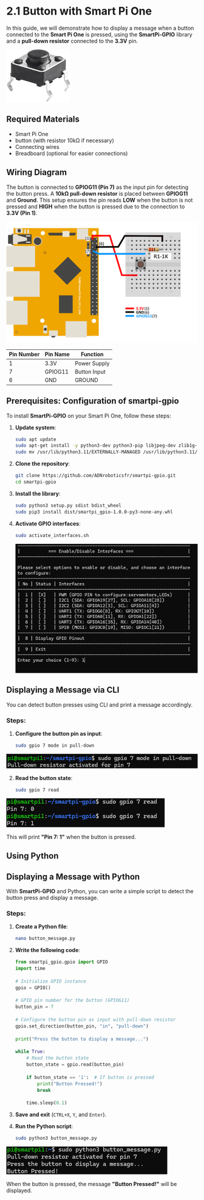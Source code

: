 # 2.1 Button with Smart Pi One

In this guide, we will demonstrate how to display a message when a button connected to the **Smart Pi One** is pressed, using the **SmartPi-GPIO** library and a **pull-down resistor** connected to the **3.3V** pin.

![Smart Pi One - Button](/img/SmartPi/Sensors&Modules/SmartPi_Button_Control/SmartPi_Button_Control_1.png)


## Required Materials

- Smart Pi One
- button (with resistor 10kΩ if necessary)
- Connecting wires
- Breadboard (optional for easier connections)

## Wiring Diagram

The button is connected to **GPIOG11 (Pin 7)** as the input pin for detecting the button press. A **10kΩ pull-down resistor** is placed between **GPIOG11** and **Ground**. This setup ensures the pin reads **LOW** when the button is not pressed and **HIGH** when the button is pressed due to the connection to **3.3V (Pin 1)**.

<img src="../../../img/SmartPi/Sensors&Modules/SmartPi_Button_Control/SmartPi_Button_Control_2.png" width="520" alt="BUTTON Wiring Diagram">

| **Pin Number** | **Pin Name**          | **Function**           |
|----------------|-----------------------|------------------------|
| 1              | 3.3V                  | Power Supply            |
| 7              | GPIOG11               | Button Input            |
| 6              | GND               | GROUND           |


## Prerequisites: Configuration of smartpi-gpio

To install **SmartPi-GPIO** on your Smart Pi One, follow these steps:

1. **Update system**:

   ```bash
   sudo apt update 
   sudo apt-get install -y python3-dev python3-pip libjpeg-dev zlib1g-dev libtiff-dev
   sudo mv /usr/lib/python3.11/EXTERNALLY-MANAGED /usr/lib/python3.11/EXTERNALLY-MANAGED.old
   ```

2. **Clone the repository**:

   ```bash
   git clone https://github.com/ADNroboticsfr/smartpi-gpio.git
   cd smartpi-gpio
   ```

3. **Install the library**:

   ```bash
   sudo python3 setup.py sdist bdist_wheel
   sudo pip3 install dist/smartpi_gpio-1.0.0-py3-none-any.whl
   ```

4. **Activate GPIO interfaces**:

   ```bash
   sudo activate_interfaces.sh
   ``` 

   ![Smart Pi One - Button](/img/SmartPi/Sensors&Modules/SmartPi_Button_Control/SmartPi_Button_Control_3.png)


## Displaying a Message via CLI

You can detect button presses using CLI and print a message accordingly.

### Steps:

1. **Configure the button pin as input**:

   ```bash
   sudo gpio 7 mode in pull-down
   ```

![Smart Pi One - Button](/img/SmartPi/Sensors&Modules/SmartPi_Button_Control/SmartPi_Button_Control_4.png)

2. **Read the button state**:

   ```bash
   sudo gpio 7 read
   ```

![Smart Pi One - Button](/img/SmartPi/Sensors&Modules/SmartPi_Button_Control/SmartPi_Button_Control_5.png)

This will print **"Pin 7: 1"** when the button is pressed.

## Using Python

## Displaying a Message with Python

With **SmartPi-GPIO** and Python, you can write a simple script to detect the button press and display a message.

### Steps:

1. **Create a Python file**:

   ```bash
   nano button_message.py
   ```

2. **Write the following code**:

   ```python
   from smartpi_gpio.gpio import GPIO
   import time

   # Initialize GPIO instance
   gpio = GPIO()

   # GPIO pin number for the button (GPIOG11)
   button_pin = 7

   # Configure the button pin as input with pull-down resistor
   gpio.set_direction(button_pin, "in", "pull-down")

   print("Press the button to display a message...")

   while True:
       # Read the button state
       button_state = gpio.read(button_pin)
       
       if button_state == '1':  # If button is pressed
           print("Button Pressed!")
           break

       time.sleep(0.1)
   ```

3. **Save and exit** (`CTRL+X`, `Y`, and `Enter`).

4. **Run the Python script**:

   ```bash
   sudo python3 button_message.py
   ```

![Smart Pi One - Button](/img/SmartPi/Sensors&Modules/SmartPi_Button_Control/SmartPi_Button_Control_6.png)

When the button is pressed, the message **"Button Pressed!"** will be displayed.



